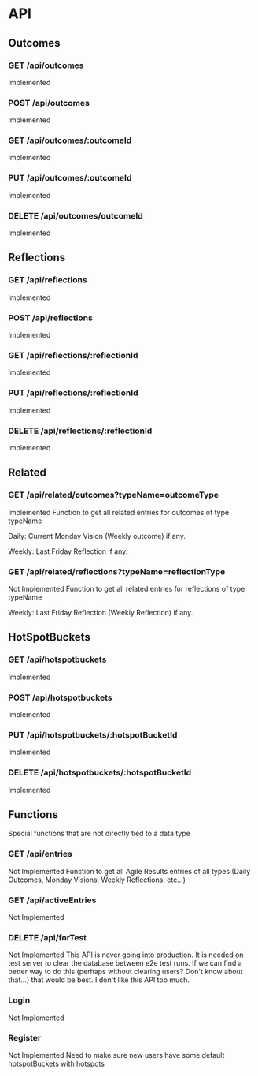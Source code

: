 # API

## Outcomes

### GET /api/outcomes
Implemented

### POST /api/outcomes
Implemented

### GET /api/outcomes/:outcomeId
Implemented

### PUT /api/outcomes/:outcomeId
Implemented

### DELETE /api/outcomes/outcomeId
Implemented



## Reflections

### GET /api/reflections
Implemented

### POST /api/reflections
Implemented

### GET /api/reflections/:reflectionId
Implemented

### PUT /api/reflections/:reflectionId
Implemented

### DELETE /api/reflections/:reflectionId
Implemented



## Related

### GET /api/related/outcomes?typeName=outcomeType
Implemented
Function to get all related entries for outcomes of type typeName

Daily:
Current Monday Vision (Weekly outcome) if any.

Weekly:
Last Friday Reflection if any.


### GET /api/related/reflections?typeName=reflectionType
Not Implemented
Function to get all related entries for reflections of type typeName

Weekly:
Last Friday Reflection (Weekly Reflection) if any.


## HotSpotBuckets

### GET /api/hotspotbuckets
Implemented

### POST /api/hotspotbuckets
Implemented

### PUT /api/hotspotbuckets/:hotspotBucketId
Implemented

### DELETE /api/hotspotbuckets/:hotspotBucketId
Implemented


## Functions

Special functions that are not directly tied to a data type

### GET /api/entries
Not Implemented
Function to get all Agile Results entries of all types (Daily Outcomes, Monday Visions, Weekly Reflections, etc...)

### GET /api/activeEntries
Not Implemented

### DELETE /api/forTest
Not Implemented
This API is never going into production. It is needed on test server to clear the database between e2e test runs.
If we can find a better way to do this (perhaps without clearing users? Don't know about that...) that would be best. 
I don't like this API too much.



### Login
Not Implemented

### Register
Not Implemented
Need to make sure new users have some default hotspotBuckets with hotspots
